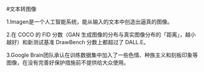 #文本转图像 

1.Imagen是一个人工智能系统，能从输入的文本中创造出逼真的图像。

2.在 COCO 的 FID 分数（GAN 生成图像的分布与真实图像分布的「距离」，越小越好）和新测试基准 DrawBench 分数上都超过了 DALL.E。

3.Google Brain团队承认在训练数据集中加入了一些色情、种族主义和刻板印象等图像，在没有完善好保护措施前不提供给大众使用。
